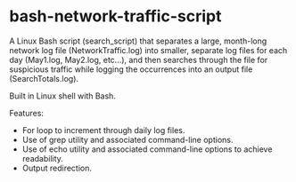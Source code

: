 # bash-network-traffic-script
 A Linux Bash script (search_script) that separates a large, month-long network log file (NetworkTraffic.log) into smaller, separate log files for each day (May1.log, May2.log, etc...), and then searches through the file for suspicious traffic while logging the occurrences into an output file (SearchTotals.log).
 
 Built in Linux shell with Bash. 
 
 Features:
* For loop to increment through daily log files.
* Use of grep utility and associated command-line options.
* Use of echo utility and associated command-line options to achieve readability.
* Output redirection.
